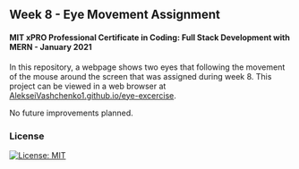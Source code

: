 ## Week 8 - Eye Movement Assignment

#### MIT xPRO Professional Certificate in Coding: Full Stack Development with MERN - January 2021

 In this repository, a webpage shows two eyes that following the movement of the mouse around the screen that was assigned during week 8. This project can be viewed in a web browser at [AlekseiVashchenko1.github.io/eye-excercise](https://AlekseiVashchenko1.github.io/eye-excercise/). 

No future improvements planned. 

### License

[![License: MIT](https://img.shields.io/badge/License-MIT-yellow.svg)](./LICENSE)
